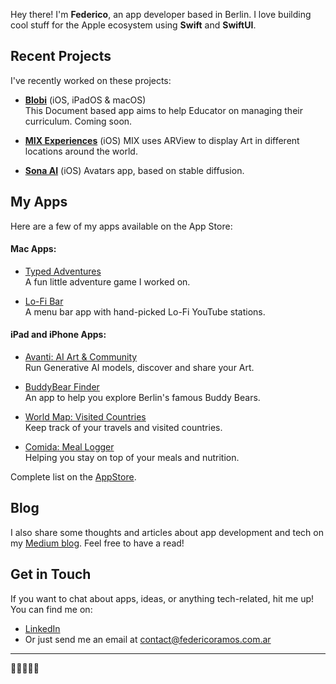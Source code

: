 Hey there! 
I'm **Federico**, an app developer based in Berlin. 
I love building cool stuff for the Apple ecosystem using **Swift** and **SwiftUI**.

## Recent Projects
I've recently worked on these projects:

- **[Blobi](https://blobi.net)** (iOS, iPadOS & macOS)   
   This Document based app aims to help Educator on managing their curriculum. Coming soon. 

- **[MIX Experiences](https://apps.apple.com/de/app/mix-experiences/id6448399480?l=en-GB)** (iOS) 
  MIX uses ARView to display Art in different locations around the world.

- **[Sona AI](https://apps.apple.com/de/app/sona-ai-portrait-generator/id6449460752?l=en-GB)** (iOS) 
  Avatars app, based on stable diffusion.



## My Apps
Here are a few of my apps available on the App Store:

#### Mac Apps:
- [Typed Adventures](https://apps.apple.com/de/app/typed-adventures/id6478809036)  
  A fun little adventure game I worked on.

- [Lo-Fi Bar](https://apps.apple.com/de/app/lo-fi-bar/id6473050829?mt=12)  
  A menu bar app with hand-picked Lo-Fi YouTube stations.

#### iPad and iPhone Apps:
- [Avanti: AI Art & Community](https://apps.apple.com/de/app/avanti-ai-art-community/id6471005713)  
  Run Generative AI models, discover and share your Art.
  
- [BuddyBear Finder](https://apps.apple.com/de/app/buddybear-finder/id6466288111)  
  An app to help you explore Berlin's famous Buddy Bears.

- [World Map: Visited Countries](https://apps.apple.com/de/app/world-map-visited-countries/id1551551412)  
  Keep track of your travels and visited countries.

- [Comida: Meal Logger](https://apps.apple.com/de/app/comida-meal-logger/id6483862712)  
  Helping you stay on top of your meals and nutrition.

Complete list on the [AppStore](https://apps.apple.com/de/developer/federico-german-ramos/id1551551414).

## Blog
I also share some thoughts and articles about app development and tech on my [Medium blog](https://medium.com/@federicoramos77). 
Feel free to have a read!

## Get in Touch
If you want to chat about apps, ideas, or anything tech-related, hit me up! You can find me on:
- [LinkedIn](https://www.linkedin.com/in/federico-ramos/)
- Or just send me an email at [contact@federicoramos.com.ar](mailto:contact@federicoramos.com.ar)

---
👨🏻‍💻🧉🎵
